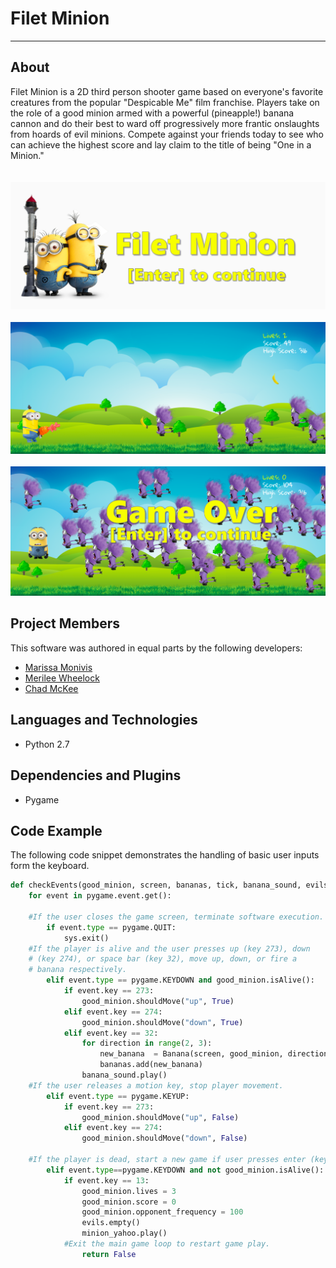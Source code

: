 # Filet Minion
---

## About
Filet Minion is a 2D third person shooter game based on 
everyone's favorite creatures from the popular "Despicable Me"
film franchise.  Players take on the role of a good minion armed 
with a powerful (pineapple!) banana cannon and do their best to ward off
progressively more frantic onslaughts from hoards of evil minions.
Compete against your friends today to see who can achieve the highest score
and lay claim to the title of being "One in a Minion."  
<br>
<br>
<img src='./images/FiletMinionTitleScreen.png'>
<br>
<br>
<img src='./images/FiletMinionGamePlay.png'>
<br>
<br>
<img src='./images/FiletMinionGameOver.png'>




## Project Members
This software was authored in equal parts by the following developers:
* <a href="https://github.com/mmonivis">Marissa Monivis</a>
* <a href="https://github.com/merileewheelock">Merilee Wheelock</a>
* <a href="https://github.com/chadm9">Chad McKee</a>

## Languages and Technologies 
* Python 2.7


## Dependencies and Plugins
* Pygame

## Code Example

The following code snippet demonstrates the handling of basic user inputs form the keyboard.


```Python
def checkEvents(good_minion, screen, bananas, tick, banana_sound, evils, minion_yahoo):
	for event in pygame.event.get():
	
	#If the user closes the game screen, terminate software execution.
		if event.type == pygame.QUIT:
			sys.exit()
	#If the player is alive and the user presses up (key 273), down 
	# (key 274), or space bar (key 32), move up, down, or fire a 
	# banana respectively. 
		elif event.type == pygame.KEYDOWN and good_minion.isAlive():
			if event.key == 273:
				good_minion.shouldMove("up", True)
			elif event.key == 274:
				good_minion.shouldMove("down", True)
			elif event.key == 32: 
				for direction in range(2, 3):
					new_banana  = Banana(screen, good_minion, direction)
					bananas.add(new_banana)
				banana_sound.play()
    #If the user releases a motion key, stop player movement.
		elif event.type == pygame.KEYUP:
			if event.key == 273:
				good_minion.shouldMove("up", False)
			elif event.key == 274:
				good_minion.shouldMove("down", False)				
				
    #If the player is dead, start a new game if user presses enter (key 13).
		elif event.type==pygame.KEYDOWN and not good_minion.isAlive():
			if event.key == 13:
	            good_minion.lives = 3
        	    good_minion.score = 0
                good_minion.opponent_frequency = 100
				evils.empty()
				minion_yahoo.play()
			#Exit the main game loop to restart game play.	
                return False

 ```





